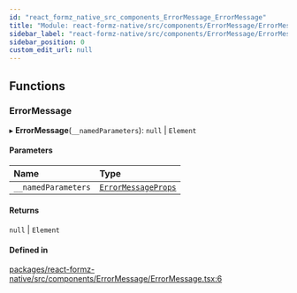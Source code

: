```yaml
---
id: "react_formz_native_src_components_ErrorMessage_ErrorMessage"
title: "Module: react-formz-native/src/components/ErrorMessage/ErrorMessage"
sidebar_label: "react-formz-native/src/components/ErrorMessage/ErrorMessage"
sidebar_position: 0
custom_edit_url: null
---
```


## Functions

### ErrorMessage

▸ **ErrorMessage**(`__namedParameters`): ``null`` \| `Element`

#### Parameters

| Name | Type |
| :------ | :------ |
| `__namedParameters` | [`ErrorMessageProps`](../interfaces/react_formz_native_src_components_ErrorMessage_ErrorMessage_types.ErrorMessageProps.md) |

#### Returns

``null`` \| `Element`

#### Defined in

[packages/react-formz-native/src/components/ErrorMessage/ErrorMessage.tsx:6](https://github.com/ZerryStack/react-formz/blob/main/packages/react-formz-native/src/components/ErrorMessage/ErrorMessage.tsx#L6)
